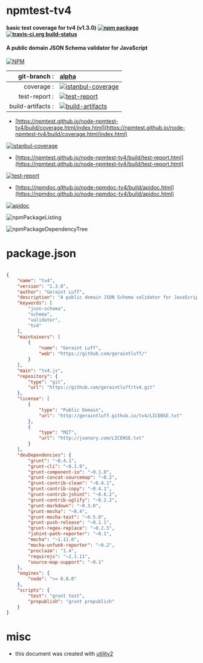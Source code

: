 # npmtest-tv4

#### basic test coverage for  tv4 (v1.3.0)  [![npm package](https://img.shields.io/npm/v/npmtest-tv4.svg?style=flat-square)](https://www.npmjs.org/package/npmtest-tv4) [![travis-ci.org build-status](https://api.travis-ci.org/npmtest/node-npmtest-tv4.svg)](https://travis-ci.org/npmtest/node-npmtest-tv4)

#### A public domain JSON Schema validator for JavaScript

[![NPM](https://nodei.co/npm/tv4.png?downloads=true&downloadRank=true&stars=true)](https://www.npmjs.com/package/tv4)

| git-branch : | [alpha](https://github.com/npmtest/node-npmtest-tv4/tree/alpha)|
|--:|:--|
| coverage : | [![istanbul-coverage](https://npmtest.github.io/node-npmtest-tv4/build/coverage.badge.svg)](https://npmtest.github.io/node-npmtest-tv4/build/coverage.html/index.html)|
| test-report : | [![test-report](https://npmtest.github.io/node-npmtest-tv4/build/test-report.badge.svg)](https://npmtest.github.io/node-npmtest-tv4/build/test-report.html)|
| build-artifacts : | [![build-artifacts](https://npmtest.github.io/node-npmtest-tv4/glyphicons_144_folder_open.png)](https://github.com/npmtest/node-npmtest-tv4/tree/gh-pages/build)|

- [https://npmtest.github.io/node-npmtest-tv4/build/coverage.html/index.html](https://npmtest.github.io/node-npmtest-tv4/build/coverage.html/index.html)

[![istanbul-coverage](https://npmtest.github.io/node-npmtest-tv4/build/screenCapture.buildCi.browser.%252Ftmp%252Fbuild%252Fcoverage.lib.html.png)](https://npmtest.github.io/node-npmtest-tv4/build/coverage.html/index.html)

- [https://npmtest.github.io/node-npmtest-tv4/build/test-report.html](https://npmtest.github.io/node-npmtest-tv4/build/test-report.html)

[![test-report](https://npmtest.github.io/node-npmtest-tv4/build/screenCapture.buildCi.browser.%252Ftmp%252Fbuild%252Ftest-report.html.png)](https://npmtest.github.io/node-npmtest-tv4/build/test-report.html)

- [https://npmdoc.github.io/node-npmdoc-tv4/build/apidoc.html](https://npmdoc.github.io/node-npmdoc-tv4/build/apidoc.html)

[![apidoc](https://npmdoc.github.io/node-npmdoc-tv4/build/screenCapture.buildCi.browser.%252Ftmp%252Fbuild%252Fapidoc.html.png)](https://npmdoc.github.io/node-npmdoc-tv4/build/apidoc.html)

![npmPackageListing](https://npmtest.github.io/node-npmtest-tv4/build/screenCapture.npmPackageListing.svg)

![npmPackageDependencyTree](https://npmtest.github.io/node-npmtest-tv4/build/screenCapture.npmPackageDependencyTree.svg)



# package.json

```json

{
    "name": "tv4",
    "version": "1.3.0",
    "author": "Geraint Luff",
    "description": "A public domain JSON Schema validator for JavaScript",
    "keywords": [
        "json-schema",
        "schema",
        "validator",
        "tv4"
    ],
    "maintainers": [
        {
            "name": "Geraint Luff",
            "web": "https://github.com/geraintluff/"
        }
    ],
    "main": "tv4.js",
    "repository": {
        "type": "git",
        "url": "https://github.com/geraintluff/tv4.git"
    },
    "license": [
        {
            "type": "Public Domain",
            "url": "http://geraintluff.github.io/tv4/LICENSE.txt"
        },
        {
            "type": "MIT",
            "url": "http://jsonary.com/LICENSE.txt"
        }
    ],
    "devDependencies": {
        "grunt": "~0.4.1",
        "grunt-cli": "~0.1.9",
        "grunt-component-io": "~0.1.0",
        "grunt-concat-sourcemap": "~0.2",
        "grunt-contrib-clean": "~0.4.1",
        "grunt-contrib-copy": "~0.4.1",
        "grunt-contrib-jshint": "~0.6.2",
        "grunt-contrib-uglify": "~0.2.2",
        "grunt-markdown": "~0.3.0",
        "grunt-mocha": "~0.4",
        "grunt-mocha-test": "~0.5.0",
        "grunt-push-release": "~0.1.1",
        "grunt-regex-replace": "~0.2.5",
        "jshint-path-reporter": "~0.1",
        "mocha": "~1.11.0",
        "mocha-unfunk-reporter": "~0.2",
        "proclaim": "1.4",
        "requirejs": "~2.1.11",
        "source-map-support": "~0.1"
    },
    "engines": {
        "node": ">= 0.8.0"
    },
    "scripts": {
        "test": "grunt test",
        "prepublish": "grunt prepublish"
    }
}
```



# misc
- this document was created with [utility2](https://github.com/kaizhu256/node-utility2)
